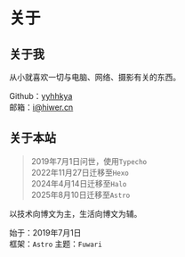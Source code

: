 # 关于

## 关于我
从小就喜欢一切与电脑、网络、摄影有关的东西。

Github：[yyhhkya](https://github.com/yyhhkya)\
邮箱：[i@hiwer.cn](mailto:i@hiwer.cn)

## 关于本站
> 2019年7月1日问世，使用`Typecho`\
> 2022年11月27日迁移至`Hexo`\
> 2024年4月14日迁移至`Halo`\
> 2025年8月10日迁移至`Astro`

以技术向博文为主，生活向博文为辅。

始于：2019年7月1日\
框架：`Astro`
主题：`Fuwari`
